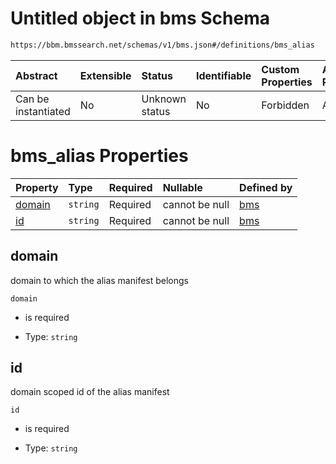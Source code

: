 # Untitled object in bms Schema

```txt
https://bbm.bmssearch.net/schemas/v1/bms.json#/definitions/bms_alias
```



| Abstract            | Extensible | Status         | Identifiable | Custom Properties | Additional Properties | Access Restrictions | Defined In                                                                  |
| :------------------ | :--------- | :------------- | :----------- | :---------------- | :-------------------- | :------------------ | :-------------------------------------------------------------------------- |
| Can be instantiated | No         | Unknown status | No           | Forbidden         | Allowed               | none                | [bms.schema.json*](../../schemas/v1/bms.schema.json "open original schema") |

# bms_alias Properties

| Property          | Type     | Required | Nullable       | Defined by                                                                                                                                     |
| :---------------- | :------- | :------- | :------------- | :--------------------------------------------------------------------------------------------------------------------------------------------- |
| [domain](#domain) | `string` | Required | cannot be null | [bms](bms-definitions-bms_alias-properties-domain.md "https://bbm.bmssearch.net/schemas/v1/bms.json#/definitions/bms_alias/properties/domain") |
| [id](#id)         | `string` | Required | cannot be null | [bms](bms-definitions-bms_alias-properties-id.md "https://bbm.bmssearch.net/schemas/v1/bms.json#/definitions/bms_alias/properties/id")         |

## domain

domain to which the alias manifest belongs

`domain`

*   is required

*   Type: `string`

## id

domain scoped id of the alias manifest

`id`

*   is required

*   Type: `string`

